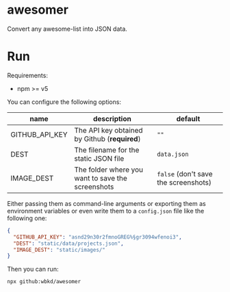 # awesomer

Convert any awesome-list into JSON data.

# Run

Requirements:
- npm >= v5

You can configure the following options:

| name           | description                                       | default     |
|----------------|---------------------------------------------------|-------------|
| GITHUB_API_KEY | The API key obtained by Github (**required**)     | `""`        |
| DEST           | The filename for the static JSON file             | `data.json` |
| IMAGE_DEST     | The folder where you want to save the screenshots | `false` (don't save the screenshots) |

Either passing them as command-line arguments or exporting them as environment variables or even write them to a `config.json` file like the following one:
```JSON
{
  "GITHUB_API_KEY": "asnd29n30r2fmnoGREG%§gr3094wfenoi3",
  "DEST": "static/data/projects.json",
  "IMAGE_DEST": "static/images/"
}
```

Then you can run:
```
npx github:wbkd/awesomer
```
